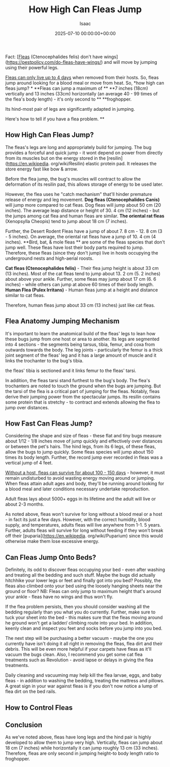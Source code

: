 ﻿---
title: How High Can Fleas Jump
description: Fact Fleas Ctenocephalides felis don't have wingshttpspestpolicy.comdo-fleas-have-wings and will move by jumping using their powerful legs. Fleas can only...
slug: /how-high-can-fleas-jump/
date: 2025-07-10 00:00:00+00:00
lastmod: 2025-07-10 00:00:00+03:00
author: Isaac
categories:
- Fleas
- Guide
tags:
- fleas
- can
- flea
layout: post
---

Fact: [[Fleas](https://pestpolicy.com/how-long-can-fleas-live-without-a-host/) (Ctenocephalides felis) don't have wings](https://pestpolicy.com/do-fleas-have-wings/) and will move by jumping using their powerful legs.

[Fleas can only live up to 4 days](https://pestpolicy.com/how-long-can-fleas-live-without-a-host/) when removed from their hosts. So, fleas jump around looking for a blood meal or move from heat. So, *how high can fleas jump? * **Fleas can jump a maximum of ** **7 inches (18cm) vertically and 13 inches (33cm) horizontally (an average 40 - 99 times of the flea's body length) - it's only second to ** **froghopper.

Its hind-most pair of legs are significantly adapted in jumping.

Here's how to tell if you have a flea problem. **

##  How High Can Fleas Jump?

The fleas's legs are long and appropriately build for jumping. The bug provides a forceful and quick jump - it wont depend on power from directly from its muscles but on the energy stored in the [resilin](https://en.wikipedia. org/wiki/Resilin) elastic protein pad. It releases the store energy fast like bow & arrow.

Before the flea jump, the bug's muscles will contract to allow the deformation of its resilin pad, this allows storage of energy to be used later.

However, the flea uses he "catch mechanism" that'll hinder premature release of energy and leg movement. **Dog fleas (Ctenocephalides Canis)** will jump more compared to cat fleas. Dog fleas will jump about 50 cm (20 inches). The average leap distance or height of 30. 4 cm (12 inches) - but the jumps among cat flea and human fleas are similar. **The oriental rat fleas** (Xenopsylla Cheopis) tend to jump about 18 cm (7 inches).

Further, the Desert Rodent Fleas have a jump of about 7. 8 cm - 12. 8 cm (3 - 5 inches). On average, the oriental rat fleas have a jump of 10. 4 cm (4 inches). **Bird, bat, & mole fleas ** are some of the fleas species that don't jump well. These fleas have lost their body parts required to jump. Therefore, these fleas (since they don't jump) live in hosts occupying the underground nests and high-aerial roosts.

**Cat fleas (Ctenocephalides felis)** - Their flea jump height is about 33 cm (13 inches). Most of the cat fleas tend to jump about 13. 2 cm (5. 2 inches) about above your ankle. Further, some fleas may jump about 17 cm (6. 6 inches) - while others can jump at above 60 times of their body length. **Human Flea (Pulex Irritans)** - Human fleas jump at a height and distance similar to cat fleas.

Therefore, human fleas jump about 33 cm (13 inches) just like cat fleas.

##  Flea Anatomy  Jumping Mechanism

It's important to learn the anatomical build of the fleas' legs to lean how these bugs jump from one host or area to another. Its legs are segmented into 4 sections - the segments being tarsus, tibia, femur, and coxa from outwards towards the body. The leg joints - particularly the femur is a thick joint segment of the fleas' leg and it has a large amount of muscle and it links the trochanter to the bug's tibia.

the fleas' tibia is sectioned and it links femur to the fleas' tarsi.

In addition, the fleas tarsi stand furthest to the bug's body. The flea's trochanters are noted to touch the ground when the bugs are jumping. But the tarsi of the flea is a critical part of jumping for the fleas. Notably, fleas derive their jumping power from the spectacular jumps. Its resilin contains some protein that is stretchy - to contract and extends allowing the flea to jump over distances.

##  How Fast Can Fleas Jump?

Considering the shape and size of fleas - these flat and tiny bugs measure about 1/12 - 1/8 inches move of jump quickly and effectively over distances or between the pet's hairs. The hind legs, from its 6 legs, of these fleas, allow the bugs to jump quickly. Some fleas species will jump about 150 times its body length. Further, the record jump ever recorded in fleas was a vertical jump of 4 feet.

[Without a host, fleas can survive for about 100 - 150 days](https://pestpolicy.com/how-long-can-fleas-live-without-a-host/) - however, it must remain undisturbed to avoid wasting energy moving around or jumping. When fleas attain adult ages and body, they'll be running around looking for a blood meal and later conditions necessary undertake reproduction.

Adult fleas lays about 5000+ eggs in its lifetime and the adult will live or about 2-3 months.

As noted above, fleas won't survive for long without a blood meal or a host - in fact its just a few days. However, with the correct humidity, blood supply, and temperatures, adults fleas will live anywhere from 1-1. 5 years. Further, adults fleas will survive for long without feeding if they won't break off their [puparia](https://en.wikipedia. org/wiki/Puparium) since this would otherwise make them lose excessive energy.

##  Can Fleas Jump Onto Beds?

Definitely, its odd to discover fleas occupying your bed - even after washing and treating all the bedding and such stuff. Maybe the bugs did actually hitchhike your lower legs or feet and finally got into you bed? Possibly, the fleas also climbed onto your bed using the loosely hanging sheets near the ground or floor? NB: Fleas can only jump to maximum height that's around your ankle - fleas have no wings and thus won't fly.

If the flea problem persists, then you should consider washing all the bedding regularly than you what you do currently. Further, make sure to tuck your sheet into the bed - this makes sure that the fleas moving around he ground won't get a ladder/ climbing route into your bed. In addition, keenly clean and inspect you feet and socks before you jump into you bed.

The next step will be purchasing a better vacuum - maybe the one you currently have isn't doing it all right in removing the fleas, flea dirt and their debris. This will be even more helpful if your carpets have fleas as it'll vacuum the bugs clean. Also, I recommend you get some cat flea treatments such as Revolution - avoid lapse or delays in giving the flea treatments.

Daily cleaning and vacuuming may help kill the flea larvae, eggs, and baby fleas - in addition to washing the bedding, treating the mattress and pillows. A great sign in your war against fleas is if you don't now notice a lump of flea dirt on the bed rails.

##  How to Control Fleas

##  Conclusion

As we've noted above, fleas have long legs and the hind pair is highly developed to allow them to jump very high. Vertically, fleas can jump about 18 cm (7 inches) while horizontally it can jump roughly 13 cm (33 inches). Therefore, fleas are only second in jumping height-to body length ratio to froghopper.

